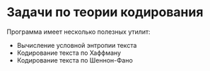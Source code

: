 # Задачи по теории кодирования
<p>Программа имеет несколько полезных утилит:</p>
<ul>
  <li>Вычисление условной энтропии текста</li>
  <li>Кодирование текста по Хаффману</li>
  <li>Кодирование текста по Шеннон-Фано</li>
</ul>
